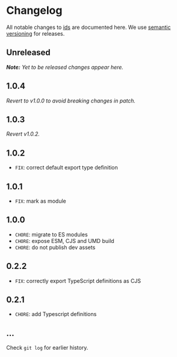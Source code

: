 # Changelog

All notable changes to [ids](https://github.com/bpmn-io/ids) are documented here. We use [semantic versioning](http://semver.org/) for releases.

## Unreleased

___Note:__ Yet to be released changes appear here._

## 1.0.4

_Revert to v1.0.0 to avoid breaking changes in patch._

## 1.0.3

_Revert v1.0.2._

## 1.0.2

* `FIX`: correct default export type definition

## 1.0.1

* `FIX`: mark as module

## 1.0.0

* `CHORE`: migrate to ES modules
* `CHORE`: expose ESM, CJS and UMD build
* `CHORE`: do not publish dev assets

## 0.2.2

* `FIX`: correctly export TypeScript definitions as CJS

## 0.2.1

* `CHORE`: add Typescript definitions

## ...

Check `git log` for earlier history.
